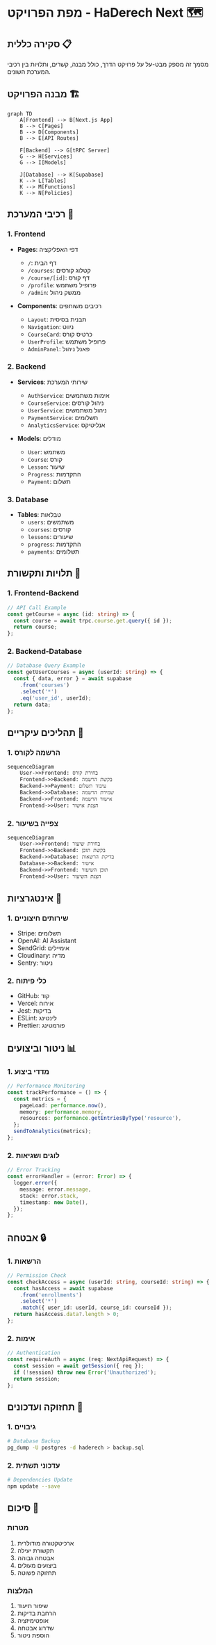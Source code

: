 # מפת הפרויקט - HaDerech Next 🗺️

## סקירה כללית 📋

מסמך זה מספק מבט-על על פרויקט הדרך, כולל מבנה, קשרים, ותלויות בין רכיבי המערכת השונים.

## מבנה הפרויקט 🏗️

```mermaid
graph TD
    A[Frontend] --> B[Next.js App]
    B --> C[Pages]
    B --> D[Components]
    B --> E[API Routes]
    
    F[Backend] --> G[tRPC Server]
    G --> H[Services]
    G --> I[Models]
    
    J[Database] --> K[Supabase]
    K --> L[Tables]
    K --> M[Functions]
    K --> N[Policies]
```

## רכיבי המערכת 🔧

### 1. Frontend
- **Pages**: דפי האפליקציה
  - `/`: דף הבית
  - `/courses`: קטלוג קורסים
  - `/course/[id]`: דף קורס
  - `/profile`: פרופיל משתמש
  - `/admin`: ממשק ניהול

- **Components**: רכיבים משותפים
  - `Layout`: תבנית בסיסית
  - `Navigation`: ניווט
  - `CourseCard`: כרטיס קורס
  - `UserProfile`: פרופיל משתמש
  - `AdminPanel`: פאנל ניהול

### 2. Backend
- **Services**: שירותי המערכת
  - `AuthService`: אימות משתמשים
  - `CourseService`: ניהול קורסים
  - `UserService`: ניהול משתמשים
  - `PaymentService`: תשלומים
  - `AnalyticsService`: אנליטיקס

- **Models**: מודלים
  - `User`: משתמש
  - `Course`: קורס
  - `Lesson`: שיעור
  - `Progress`: התקדמות
  - `Payment`: תשלום

### 3. Database
- **Tables**: טבלאות
  - `users`: משתמשים
  - `courses`: קורסים
  - `lessons`: שיעורים
  - `progress`: התקדמות
  - `payments`: תשלומים

## תלויות ותקשורת 🔄

### 1. Frontend-Backend
```typescript
// API Call Example
const getCourse = async (id: string) => {
  const course = await trpc.course.get.query({ id });
  return course;
};
```

### 2. Backend-Database
```typescript
// Database Query Example
const getUserCourses = async (userId: string) => {
  const { data, error } = await supabase
    .from('courses')
    .select('*')
    .eq('user_id', userId);
  return data;
};
```

## תהליכים עיקריים 🔄

### 1. הרשמה לקורס
```mermaid
sequenceDiagram
    User->>Frontend: בחירת קורס
    Frontend->>Backend: בקשת הרשמה
    Backend->>Payment: עיבוד תשלום
    Backend->>Database: שמירת הרשמה
    Backend->>Frontend: אישור הרשמה
    Frontend->>User: הצגת אישור
```

### 2. צפייה בשיעור
```mermaid
sequenceDiagram
    User->>Frontend: בחירת שיעור
    Frontend->>Backend: בקשת תוכן
    Backend->>Database: בדיקת הרשאות
    Database->>Backend: אישור
    Backend->>Frontend: תוכן השיעור
    Frontend->>User: הצגת השיעור
```

## אינטגרציות 🔌

### 1. שירותים חיצוניים
- Stripe: תשלומים
- OpenAI: AI Assistant
- SendGrid: אימיילים
- Cloudinary: מדיה
- Sentry: ניטור

### 2. כלי פיתוח
- GitHub: קוד
- Vercel: אירוח
- Jest: בדיקות
- ESLint: לינטינג
- Prettier: פורמטינג

## ניטור וביצועים 📊

### 1. מדדי ביצוע
```typescript
// Performance Monitoring
const trackPerformance = () => {
  const metrics = {
    pageLoad: performance.now(),
    memory: performance.memory,
    resources: performance.getEntriesByType('resource'),
  };
  sendToAnalytics(metrics);
};
```

### 2. לוגים ושגיאות
```typescript
// Error Tracking
const errorHandler = (error: Error) => {
  logger.error({
    message: error.message,
    stack: error.stack,
    timestamp: new Date(),
  });
};
```

## אבטחה 🔒

### 1. הרשאות
```typescript
// Permission Check
const checkAccess = async (userId: string, courseId: string) => {
  const hasAccess = await supabase
    .from('enrollments')
    .select('*')
    .match({ user_id: userId, course_id: courseId });
  return hasAccess.data?.length > 0;
};
```

### 2. אימות
```typescript
// Authentication
const requireAuth = async (req: NextApiRequest) => {
  const session = await getSession({ req });
  if (!session) throw new Error('Unauthorized');
  return session;
};
```

## תחזוקה ועדכונים 🔧

### 1. גיבויים
```bash
# Database Backup
pg_dump -U postgres -d haderech > backup.sql
```

### 2. עדכוני תשתית
```bash
# Dependencies Update
npm update --save
```

## סיכום 📝

### מטרות
1. ארכיטקטורה מודולרית
2. תקשורת יעילה
3. אבטחה גבוהה
4. ביצועים מעולים
5. תחזוקה פשוטה

### המלצות
1. שיפור תיעוד
2. הרחבת בדיקות
3. אופטימיזציה
4. שדרוג אבטחה
5. הוספת ניטור 